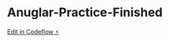 # Anuglar-Practice-Finished

[Edit in Codeflow ⚡️](https://stackblitz.com/~/github.com/Phazerman/Anuglar-Practice-Finished)